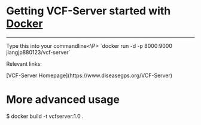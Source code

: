 # Getting VCF-Server started with [Docker](https://www.docker.com/)
---
<p>Type this into your commandline<\P>
`docker run -d -p 8000:9000 jiangjp880123/vcf-server`

<p>Relevant links:</p>
[VCF-Server Homepage](https://www.diseasegps.org/VCF-Server)


# More advanced usage
$ docker build -t vcfserver:1.0 .
